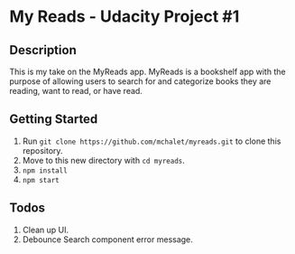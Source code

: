 # My Reads - Udacity Project #1

## Description
This is my take on the MyReads app. MyReads is a bookshelf app with the purpose of allowing users to search for and categorize books they are reading, want to read, or have read. 

## Getting Started
1. Run `git clone https://github.com/mchalet/myreads.git` to clone this repository.
2. Move to this new directory with `cd myreads`.
3. `npm install` 
4. `npm start`

## Todos

1. Clean up UI.
2. Debounce Search component error message.
